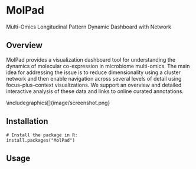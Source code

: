 # MolPad
Multi-Omics Longitudinal Pattern Dynamic Dashboard with Network

## Overview

MolPad provides a visualization dashboard tool for understanding the dynamics of molecular co-expression in microbiome multi-omics. The main idea for addressing the issue is to reduce dimensionality using a cluster network and then enable navigation across several levels of detail using focus–plus–context visualizations. We support an overview and detailed interactive analysis of these data and links to online curated annotations. 

\includegraphics[]{image/screenshot.png}

## Installation

```{r, eval = FALSE}
# Install the package in R:
install.packages("MolPad")
```

## Usage


